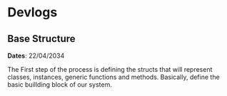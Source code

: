 # Devlogs

## Base Structure

**Dates**: 22/04/2034

The First step of the process is defining the structs that will represent classes, instances, generic functions and methods. Basically, define the basic buillding block of our system.

